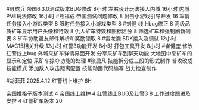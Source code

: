 #聂成兵 
帝国6.3.0测试版本BUG修改     8小时
左右设计玩法接入内城         16小时
内城PVE玩法修改             16小时
#熊福成 
帝国测试问题修改                                      8
射击小游戏引导开发                                  16
军情任务接入小游戏类型                            8
限时任务接入小游戏类型                            8
#刘健 
线上bug修正	8
高级品质矿车显示用户头像和特效	8
仇人矿车特效和图标区分	8
筛选矿车和强制刷新列表	8
矿车协助盟友邮件解析和奖励领取	8
#雷龙灏 
SDK接入及调试          12小时
MAC15相关升级            12小时
红警3功能开发           8小时
打包工具开发            8小时
#崔健奎 
修改红警线上bug
外城采矿车详情界面开发
分享采矿车到聊天功能
大地图中采矿车的显示和定位
采矿车掠夺功能的处理
#张启凡 
技能拆分成三段的形式制作
普攻改成技能模式
添加敌人攻击距离配置
技能动画代码编写
战力检查制作

#胡菲菲 
2025.4.12 红警线上维护 6H

帝国推格子版本测试 4
帝国线上维护      4
红警线上BUG及红警3     8
工作进度跟进及安排   4
红警矿车版本 20